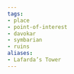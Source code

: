 ```yaml
---
tags:
- place
- point-of-interest
- davokar
- symbarian
- ruins
aliases: 
- Lafarda’s Tower
---
```

